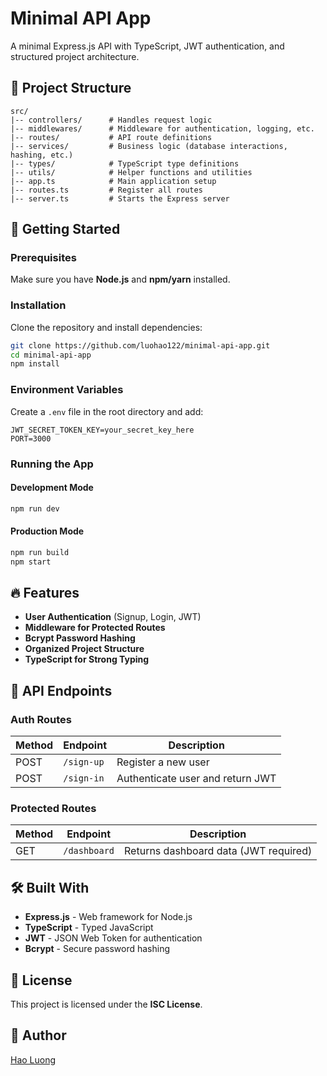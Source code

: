 # Minimal API App

A minimal Express.js API with TypeScript, JWT authentication, and structured project architecture.

## 📁 Project Structure
```
src/
|-- controllers/      # Handles request logic
|-- middlewares/      # Middleware for authentication, logging, etc.
|-- routes/           # API route definitions
|-- services/         # Business logic (database interactions, hashing, etc.)
|-- types/            # TypeScript type definitions
|-- utils/            # Helper functions and utilities
|-- app.ts            # Main application setup
|-- routes.ts         # Register all routes
|-- server.ts         # Starts the Express server
```

## 🚀 Getting Started

### Prerequisites
Make sure you have **Node.js** and **npm/yarn** installed.

### Installation
Clone the repository and install dependencies:
```sh
git clone https://github.com/luohao122/minimal-api-app.git
cd minimal-api-app
npm install
```

### Environment Variables
Create a `.env` file in the root directory and add:
```env
JWT_SECRET_TOKEN_KEY=your_secret_key_here
PORT=3000
```

### Running the App
#### Development Mode
```sh
npm run dev
```
#### Production Mode
```sh
npm run build
npm start
```

## 🔥 Features
- **User Authentication** (Signup, Login, JWT)
- **Middleware for Protected Routes**
- **Bcrypt Password Hashing**
- **Organized Project Structure**
- **TypeScript for Strong Typing**

## 📌 API Endpoints

### **Auth Routes**
| Method | Endpoint        | Description |
|--------|----------------|-------------|
| POST   | `/sign-up`      | Register a new user |
| POST   | `/sign-in`       | Authenticate user and return JWT |

### **Protected Routes**
| Method | Endpoint        | Description |
|--------|----------------|-------------|
| GET    | `/dashboard`   | Returns dashboard data (JWT required) |

## 🛠 Built With
- **Express.js** - Web framework for Node.js
- **TypeScript** - Typed JavaScript
- **JWT** - JSON Web Token for authentication
- **Bcrypt** - Secure password hashing

## 📜 License
This project is licensed under the **ISC License**.

## 📝 Author
[Hao Luong](https://github.com/luohao122)